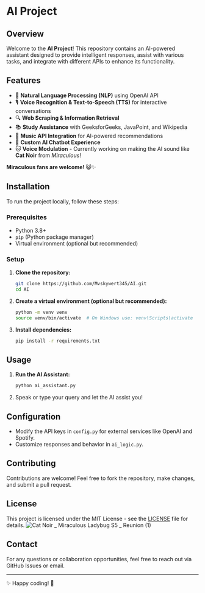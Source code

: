# AI Project

## Overview
Welcome to the **AI Project**! This repository contains an AI-powered assistant designed to provide intelligent responses, assist with various tasks, and integrate with different APIs to enhance its functionality.

## Features
- 🧠 **Natural Language Processing (NLP)** using OpenAI API
- 🎙️ **Voice Recognition & Text-to-Speech (TTS)** for interactive conversations
- 🔍 **Web Scraping & Information Retrieval**
- 📚 **Study Assistance** with GeeksforGeeks, JavaPoint, and Wikipedia
- 🎵 **Music API Integration** for AI-powered recommendations
- 🤖 **Custom AI Chatbot Experience**
- 🐱 **Voice Modulation** - Currently working on making the AI sound like **Cat Noir** from *Miraculous*!

**Miraculous fans are welcome!** 😺✨

## Installation
To run the project locally, follow these steps:

### Prerequisites
- Python 3.8+
- `pip` (Python package manager)
- Virtual environment (optional but recommended)

### Setup
1. **Clone the repository:**
   ```sh
   git clone https://github.com/Mvskywert345/AI.git
   cd AI
   ```
2. **Create a virtual environment (optional but recommended):**
   ```sh
   python -m venv venv
   source venv/bin/activate  # On Windows use: venv\Scripts\activate
   ```
3. **Install dependencies:**
   ```sh
   pip install -r requirements.txt
   ```

## Usage
1. **Run the AI Assistant:**
   ```sh
   python ai_assistant.py
   ```
2. Speak or type your query and let the AI assist you!

## Configuration
- Modify the API keys in `config.py` for external services like OpenAI and Spotify.
- Customize responses and behavior in `ai_logic.py`.

## Contributing
Contributions are welcome! Feel free to fork the repository, make changes, and submit a pull request.

## License
This project is licensed under the MIT License - see the [LICENSE](LICENSE) file for details.
![Cat Noir _ Miraculous Ladybug S5 _ Reunion (1)](https://github.com/user-attachments/assets/a84ee626-87f8-4601-a303-f6e44424737b)


## Contact
For any questions or collaboration opportunities, feel free to reach out via GitHub Issues or email.

---
✨ Happy coding! 🚀

